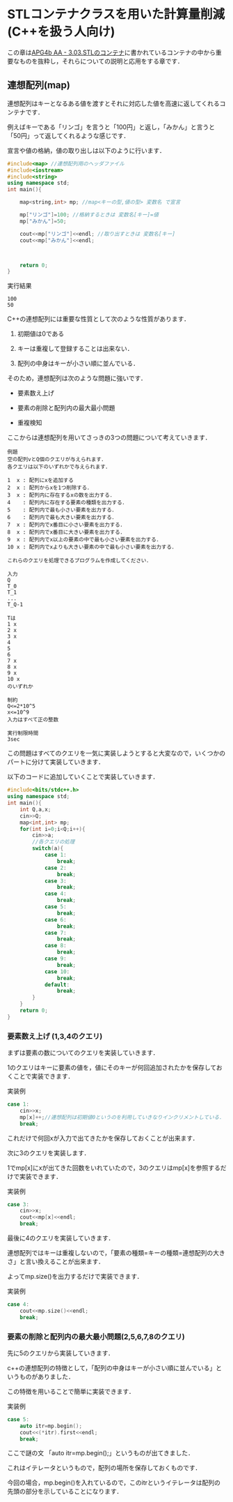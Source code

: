 # STLコンテナクラスを用いた計算量削減(C++を扱う人向け)

この章は[APG4b AA - 3.03.STLのコンテナ](https://atcoder.jp/contests/apg4b/tasks/APG4b_aa)に書かれているコンテナの中から重要なものを抜粋し，それらについての説明と応用をする章です．

## 連想配列(map)

連想配列はキーとなるある値を渡すとそれに対応した値を高速に返してくれるコンテナです．

例えばキーである「リンゴ」を言うと「100円」と返し，「みかん」と言うと「50円」って返してくれるような感じです．

宣言や値の格納，値の取り出しは以下のように行います．

```cpp
#include<map> //連想配列用のヘッダファイル
#include<iostream>
#include<string>
using namespace std;
int main(){

    map<string,int> mp; //map<キーの型,値の型> 変数名 で宣言

    mp["リンゴ"]=100; //格納するときは 変数名[キー]=値
    mp["みかん"]=50;

    cout<<mp["リンゴ"]<<endl; //取り出すときは 変数名[キー]
    cout<<mp["みかん"]<<endl;



    return 0;
}
```

実行結果
```
100
50
```

C++の連想配列には重要な性質として次のような性質があります．

1. 初期値は0である

2. キーは重複して登録することは出来ない．

3. 配列の中身はキーが小さい順に並んでいる．

そのため，連想配列は次のような問題に強いです．

- 要素数え上げ

- 要素の削除と配列内の最大最小問題

- 重複検知

ここからは連想配列を用いてさっきの3つの問題について考えていきます．

```
例題
空の配列vとQ個のクエリが与えられます．
各クエリは以下のいずれかで与えられます．

1  x : 配列にxを追加する
2  x : 配列からxを1つ削除する．
3  x : 配列内に存在するxの数を出力する．
4    : 配列内に存在する要素の種類を出力する．
5    : 配列内で最も小さい要素を出力する．
6    : 配列内で最も大きい要素を出力する．
7  x : 配列内でx番目に小さい要素を出力する．
8  x : 配列内でx番目に大きい要素を出力する．
9  x : 配列内でx以上の要素の中で最も小さい要素を出力する．
10 x : 配列内でxよりも大きい要素の中で最も小さい要素を出力する．

これらのクエリを処理できるプログラムを作成してください．

入力
Q
T_0
T_1
...
T_Q-1

Tは
1 x
2 x
3 x
4
5
6
7 x
8 x
9 x
10 x
のいずれか

制約
Q<=2*10^5
x<=10^9
入力はすべて正の整数

実行制限時間
3sec
```

この問題はすべてのクエリを一気に実装しようとすると大変なので，いくつかのパートに分けて実装していきます．

以下のコードに追加していくことで実装していきます．

```c++
#include<bits/stdc++.h>
using namespace std;
int main(){
    int Q,a,x;
    cin>>Q;
    map<int,int> mp;
    for(int i=0;i<Q;i++){
        cin>>a;
        //各クエリの処理
        switch(a){
            case 1:
                break;
            case 2:
                break;
            case 3:
                break;
            case 4:
                break;
            case 5:
                break;
            case 6:
                break;
            case 7:
                break;
            case 8:
                break;
            case 9:
                break;
            case 10:
                break;
            default:
                break;
        }
    }
    return 0;
}
```

### 要素数え上げ (1,3,4のクエリ)

まずは要素の数についてのクエリを実装していきます．

1のクエリはキーに要素の値を，値にそのキーが何回追加されたかを保存しておくことで実装できます．

実装例
```c++
case 1:
    cin>>x;
    mp[x]++;//連想配列は初期値0というのを利用していきなりインクリメントしている．
    break;
```

これだけで何回xが入力で出てきたかを保存しておくことが出来ます．

次に3のクエリを実装します．

1でmp[x]にxが出てきた回数をいれていたので，3のクエリはmp[x]を参照するだけで実装できます．

実装例
```c++
case 3:
    cin>>x;
    cout<<mp[x]<<endl; 
    break;
```

最後に4のクエリを実装していきます．

連想配列ではキーは重複しないので，「要素の種類=キーの種類=連想配列の大きさ」と言い換えることが出来ます．

よってmp.size()を出力するだけで実装できます．

実装例
```cpp
case 4:
    cout<<mp.size()<<endl;
    break;
```

### 要素の削除と配列内の最大最小問題(2,5,6,7,8のクエリ)

先に5のクエリから実装していきます．

c++の連想配列の特徴として，「配列の中身はキーが小さい順に並んでいる」というものがありました．

この特徴を用いることで簡単に実装できます．

実装例
```cpp
case 5:
    auto itr=mp.begin();
    cout<<(*itr).first<<endl;
    break;
```

ここで謎の文 「auto itr=mp.begin();」というものが出てきました．

これはイテレータというもので，配列の場所を保存しておくものです．

今回の場合，mp.begin()を入れているので，このitrというイテレータは配列の先頭の部分を示していることになります．

